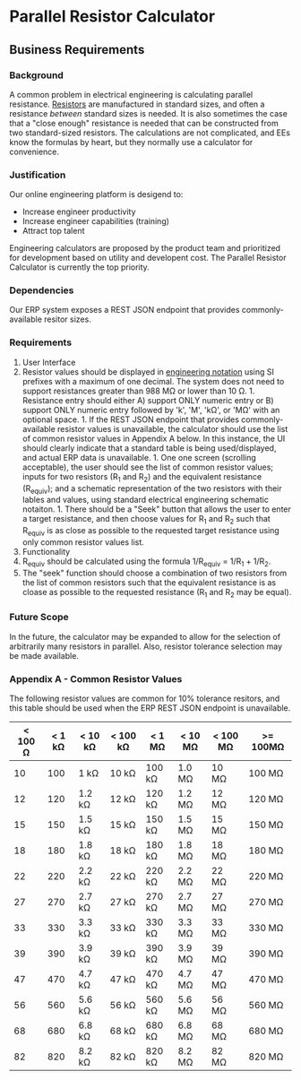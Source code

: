 # Parallel Resistor Calculator
## Business Requirements

### Background

A common problem in electrical engineering is calculating parallel resistance.  [Resistors](https://en.wikipedia.org/wiki/Resistor) are manufactured in standard sizes, and often a resistance _between_ standard sizes is needed.  It is also sometimes the case that a "close enough" resistance is needed that can be constructed from two standard-sized resistors.  The calculations are not complicated, and EEs know the formulas by heart, but they normally use a calculator for convenience.

### Justification

Our online engineering platform is desigend to:

* Increase engineer productivity
* Increase engineer capabilities (training)
* Attract top talent

Engineering calculators are proposed by the product team and prioritized for development based on utility and developent cost.  The Parallel Resistor Calculator is currently the top priority.

### Dependencies

Our ERP system exposes a REST JSON endpoint that provides commonly-available resitor sizes.

### Requirements

1. User Interface
  1. Resistor values should be displayed in [engineering notation](https://en.wikipedia.org/wiki/Engineering_notation) using SI prefixes with a maximum of one decimal.  The system does not need to support resistances greater than 988 MΩ or lower than 10 Ω.
	1. Resistance entry should either A) support ONLY numeric entry or B) support ONLY numeric entry followed by 'k', 'M', 'kΩ', or 'MΩ' with an optional space.
	1. If the REST JSON endpoint that provides commonly-available resistor values is unavailable, the calculator should use the list of common resistor values in Appendix A below.  In this instance, the UI should clearly indicate that a standard table is being used/displayed, and actual ERP data is unavailable.
	1. One one screen (scrolling acceptable), the user should see the list of common resistor values; inputs for two resistors (R<sub>1</sub> and R<sub>2</sub>) and the equivalent resistance (R<sub>equiv</sub>); and a schematic representation of the two resistors with their lables and values, using standard electrical engineering schematic notaiton.
	1. There should be a "Seek" button that allows the user to enter a target resistance, and then choose values for R<sub>1</sub> and R<sub>2</sub> such that R<sub>equiv</sub> is as close as possible to the requested target resistance using only common resistor values list.
1. Functionality
  1. R<sub>equiv</sub> should be calculated using the formula 1/R<sub>equiv</sub> = 1/R<sub>1</sub> + 1/R<sub>2</sub>.
  1. The "seek" function should choose a combination of two resistors from the list of common resistors such that the equivalent resistance is as cloase as possible to the requested resistance (R<sub>1</sub> and R<sub>2</sub> may be equal).

### Future Scope

In the future, the calculator may be expanded to allow for the selection of arbitrarily many resistors in parallel.  Also, resistor tolerance selection may be made available.

### Appendix A - Common Resistor Values

The following resistor values are common for 10% tolerance resitors, and this table should be used when the ERP REST JSON endpoint is unavailable.

< 100 Ω | < 1 kΩ | < 10 kΩ | < 100 kΩ | < 1 MΩ | < 10 MΩ | < 100 MΩ | >= 100MΩ
------- | ------ | ------- | -------- | ------ | ------- | -------- | --------
10      | 100    | 1 kΩ    | 10 kΩ    | 100 kΩ | 1.0 MΩ  | 10 MΩ    | 100 MΩ
12      | 120    | 1.2 kΩ  | 12 kΩ    | 120 kΩ | 1.2 MΩ  | 12 MΩ    | 120 MΩ
15      | 150    | 1.5 kΩ  | 15 kΩ    | 150 kΩ | 1.5 MΩ  | 15 MΩ    | 150 MΩ
18      | 180    | 1.8 kΩ  | 18 kΩ    | 180 kΩ | 1.8 MΩ  | 18 MΩ    | 180 MΩ
22      | 220    | 2.2 kΩ  | 22 kΩ    | 220 kΩ | 2.2 MΩ  | 22 MΩ    | 220 MΩ
27      | 270    | 2.7 kΩ  | 27 kΩ    | 270 kΩ | 2.7 MΩ  | 27 MΩ    | 270 MΩ
33      | 330    | 3.3 kΩ  | 33 kΩ    | 330 kΩ | 3.3 MΩ  | 33 MΩ    | 330 MΩ
39      | 390    | 3.9 kΩ  | 39 kΩ    | 390 kΩ | 3.9 MΩ  | 39 MΩ    | 390 MΩ
47      | 470    | 4.7 kΩ  | 47 kΩ    | 470 kΩ | 4.7 MΩ  | 47 MΩ    | 470 MΩ
56      | 560    | 5.6 kΩ  | 56 kΩ    | 560 kΩ | 5.6 MΩ  | 56 MΩ    | 560 MΩ
68      | 680    | 6.8 kΩ  | 68 kΩ    | 680 kΩ | 6.8 MΩ  | 68 MΩ    | 680 MΩ
82      | 820    | 8.2 kΩ  | 82 kΩ    | 820 kΩ | 8.2 MΩ  | 82 MΩ    | 820 MΩ
